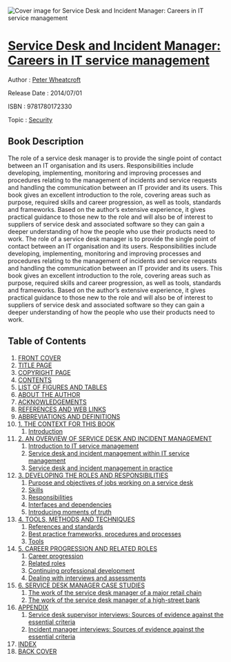 ![Cover image for Service Desk and Incident Manager: Careers in IT service management](https://imgdetail.ebookreading.net/cover/cover/security/EB9781780172330.jpg)

[Service Desk and Incident Manager: Careers in IT service management](https://ebookreading.net/view/book/Service+Desk+and+Incident+Manager%3A+Careers+in+IT+service+management-EB9781780172330_1.html "Service Desk and Incident Manager: Careers in IT service management")
====================================================================================================================

Author : [Peter Wheatcroft](https://ebookreading.net/search/author/Peter+Wheatcroft)

Release Date : 2014/07/01

ISBN : 9781780172330

Topic : [Security](https://ebookreading.net/search/category/security)

Book Description
-----------------

The role of a service desk manager is to provide the single point of contact between an IT organisation and its users. Responsibilities include developing, implementing, monitoring and improving processes and procedures relating to the management of incidents and service requests and handling the communication between an IT provider and its users. This book gives an excellent introduction to the role, covering areas such as purpose, required skills and career progression, as well as tools, standards and frameworks. Based on the author’s extensive experience, it gives practical guidance to those new to the role and will also be of interest to suppliers of service desk and associated software so they can gain a deeper understanding of how the people who use their products need to work.
              The role of a service desk manager is to provide the single point of contact between an IT organisation and its users. Responsibilities include developing, implementing, monitoring and improving processes and procedures relating to the management of incidents and service requests and handling the communication between an IT provider and its users. This book gives an excellent introduction to the role, covering areas such as purpose, required skills and career progression, as well as tools, standards and frameworks. Based on the author’s extensive experience, it gives practical guidance to those new to the role and will also be of interest to suppliers of service desk and associated software so they can gain a deeper understanding of how the people who use their products need to work.
              
Table of Contents
-----------------

1. [FRONT COVER](https://ebookreading.net/view/book/Service+Desk+and+Incident+Manager%3A+Careers+in+IT+service+management-EB9781780172330_1.html)
1. [TITLE PAGE](https://ebookreading.net/view/book/Service+Desk+and+Incident+Manager%3A+Careers+in+IT+service+management-EB9781780172330_4.html)
1. [COPYRIGHT PAGE](https://ebookreading.net/view/book/Service+Desk+and+Incident+Manager%3A+Careers+in+IT+service+management-EB9781780172330_5.html)
1. [CONTENTS](https://ebookreading.net/view/book/Service+Desk+and+Incident+Manager%3A+Careers+in+IT+service+management-EB9781780172330_6.html)
1. [LIST OF FIGURES AND TABLES](https://ebookreading.net/view/book/Service+Desk+and+Incident+Manager%3A+Careers+in+IT+service+management-EB9781780172330_7.html)
1. [ABOUT THE AUTHOR](https://ebookreading.net/view/book/Service+Desk+and+Incident+Manager%3A+Careers+in+IT+service+management-EB9781780172330_8.html)
1. [ACKNOWLEDGEMENTS](https://ebookreading.net/view/book/Service+Desk+and+Incident+Manager%3A+Careers+in+IT+service+management-EB9781780172330_9.html)
1. [REFERENCES AND WEB LINKS](https://ebookreading.net/view/book/Service+Desk+and+Incident+Manager%3A+Careers+in+IT+service+management-EB9781780172330_11.html)
1. [ABBREVIATIONS AND DEFINITIONS](https://ebookreading.net/view/book/Service+Desk+and+Incident+Manager%3A+Careers+in+IT+service+management-EB9781780172330_0.html)
1. [1. THE CONTEXT FOR THIS BOOK](https://ebookreading.net/view/book/Service+Desk+and+Incident+Manager%3A+Careers+in+IT+service+management-EB9781780172330_12.html)
    1. [Introduction](https://ebookreading.net/view/book/Service+Desk+and+Incident+Manager%3A+Careers+in+IT+service+management-EB9781780172330_12.html#ch01-1)
1. [2. AN OVERVIEW OF SERVICE DESK AND INCIDENT MANAGEMENT](https://ebookreading.net/view/book/Service+Desk+and+Incident+Manager%3A+Careers+in+IT+service+management-EB9781780172330_13.html)
    1. [Introduction to IT service management](https://ebookreading.net/view/book/Service+Desk+and+Incident+Manager%3A+Careers+in+IT+service+management-EB9781780172330_13.html#ch02-1)
    1. [Service desk and incident management within IT service management](https://ebookreading.net/view/book/Service+Desk+and+Incident+Manager%3A+Careers+in+IT+service+management-EB9781780172330_13.html#ch02-2)
    1. [Service desk and incident management in practice](https://ebookreading.net/view/book/Service+Desk+and+Incident+Manager%3A+Careers+in+IT+service+management-EB9781780172330_13.html#ch02-3)
1. [3. DEVELOPING THE ROLES AND RESPONSIBILITIES](https://ebookreading.net/view/book/Service+Desk+and+Incident+Manager%3A+Careers+in+IT+service+management-EB9781780172330_14.html)
    1. [Purpose and objectives of jobs working on a service desk](https://ebookreading.net/view/book/Service+Desk+and+Incident+Manager%3A+Careers+in+IT+service+management-EB9781780172330_14.html#ch03-1)
    1. [Skills](https://ebookreading.net/view/book/Service+Desk+and+Incident+Manager%3A+Careers+in+IT+service+management-EB9781780172330_14.html#ch03-2)
    1. [Responsibilities](https://ebookreading.net/view/book/Service+Desk+and+Incident+Manager%3A+Careers+in+IT+service+management-EB9781780172330_14.html#ch03-3)
    1. [Interfaces and dependencies](https://ebookreading.net/view/book/Service+Desk+and+Incident+Manager%3A+Careers+in+IT+service+management-EB9781780172330_14.html#ch03-4)
    1. [Introducing moments of truth](https://ebookreading.net/view/book/Service+Desk+and+Incident+Manager%3A+Careers+in+IT+service+management-EB9781780172330_14.html#ch03-5)
1. [4. TOOLS, METHODS AND TECHNIQUES](https://ebookreading.net/view/book/Service+Desk+and+Incident+Manager%3A+Careers+in+IT+service+management-EB9781780172330_15.html)
    1. [References and standards](https://ebookreading.net/view/book/Service+Desk+and+Incident+Manager%3A+Careers+in+IT+service+management-EB9781780172330_15.html#ch04-1)
    1. [Best practice frameworks, procedures and processes](https://ebookreading.net/view/book/Service+Desk+and+Incident+Manager%3A+Careers+in+IT+service+management-EB9781780172330_15.html#ch04-2)
    1. [Tools](https://ebookreading.net/view/book/Service+Desk+and+Incident+Manager%3A+Careers+in+IT+service+management-EB9781780172330_15.html#ch04-3)
1. [5. CAREER PROGRESSION AND RELATED ROLES](https://ebookreading.net/view/book/Service+Desk+and+Incident+Manager%3A+Careers+in+IT+service+management-EB9781780172330_16.html)
    1. [Career progression](https://ebookreading.net/view/book/Service+Desk+and+Incident+Manager%3A+Careers+in+IT+service+management-EB9781780172330_16.html#ch05-1)
    1. [Related roles](https://ebookreading.net/view/book/Service+Desk+and+Incident+Manager%3A+Careers+in+IT+service+management-EB9781780172330_16.html#ch05-2)
    1. [Continuing professional development](https://ebookreading.net/view/book/Service+Desk+and+Incident+Manager%3A+Careers+in+IT+service+management-EB9781780172330_16.html#ch05-3)
    1. [Dealing with interviews and assessments](https://ebookreading.net/view/book/Service+Desk+and+Incident+Manager%3A+Careers+in+IT+service+management-EB9781780172330_16.html#ch05-4)
1. [6. SERVICE DESK MANAGER CASE STUDIES](https://ebookreading.net/view/book/Service+Desk+and+Incident+Manager%3A+Careers+in+IT+service+management-EB9781780172330_17.html)
    1. [The work of the service desk manager of a major retail chain](https://ebookreading.net/view/book/Service+Desk+and+Incident+Manager%3A+Careers+in+IT+service+management-EB9781780172330_17.html#ch06-1)
    1. [The work of the service desk manager of a high-street bank](https://ebookreading.net/view/book/Service+Desk+and+Incident+Manager%3A+Careers+in+IT+service+management-EB9781780172330_17.html#ch06-2)
1. [APPENDIX](https://ebookreading.net/view/book/Service+Desk+and+Incident+Manager%3A+Careers+in+IT+service+management-EB9781780172330_18.html)
    1. [Service desk supervisor interviews: Sources of evidence against the essential criteria](https://ebookreading.net/view/book/Service+Desk+and+Incident+Manager%3A+Careers+in+IT+service+management-EB9781780172330_18.html#app1)
    1. [Incident manager interviews: Sources of evidence against the essential criteria](https://ebookreading.net/view/book/Service+Desk+and+Incident+Manager%3A+Careers+in+IT+service+management-EB9781780172330_18.html#app2)
1. [INDEX](https://ebookreading.net/view/book/Service+Desk+and+Incident+Manager%3A+Careers+in+IT+service+management-EB9781780172330_19.html)
1. [BACK COVER](https://ebookreading.net/view/book/Service+Desk+and+Incident+Manager%3A+Careers+in+IT+service+management-EB9781780172330_0.html)

